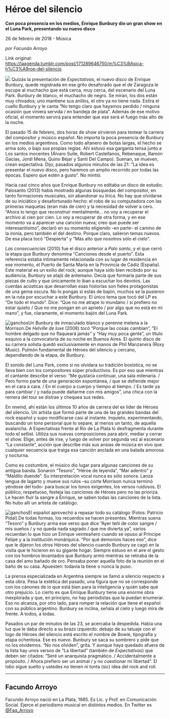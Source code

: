 # Héroe del silencio

**Con poca presencia en los medios, Enrique Bunbury dio un gran show en el Luna Park, presentando su nuevo disco**

26 de febrero de 2018 - Música

_por Facundo Arroyo_

Link original: https://laagenda.tumblr.com/post/171289646750/m%C3%BAsica-h%C3%A9roe-del-silencio

![](https://64.media.tumblr.com/a0099d77d6c6f55bbe88de45ae0f51bd/tumblr_inline_pk0jqlyHG71t6q87u_500.jpg)
Quizás la presentación de *Expectativas*, el nuevo disco de Enrique Bunbury, quede registrada en ese grito desaforado que el de Zaragoza le escupe al muchacho que está cerca, muy cerca, del escenario del Luna Park. Bunbury de blanco, el muchacho de negro. Se miran, los dos están muy chivados; uno mantiene sus anillos, el otro ya no tiene nada. Estira el cuello Bunbury y le canta “No tengo claro que hayamos perdido / ninguna ocasión que viniera servida / en bandeja de plata”. Además de ese motivo oficial, el momento servirá para entender que ese será el fuego más alto de la noche. 

El pasado 15 de febrero, dos horas de show sirvieron para testear la carrera del compositor y músico español. No importa la poca presencia de Bunbury en los medios argentinos. Como todo altanero de botas largas, el hecho se arma solo, o bajo sus propias reglas. Ahí estuvo esa garganta tensa junto a Los santos inocentes (Álvaro Suite, Robert Castellanos, Rebenaque, Ramón Gacías, Jordi Mena, Quino Béjar y Santi Del Campo). Suenan, se mueven, crean expectativa. Dijo, pasados algunos minutos de las 21: “La idea es presentar el nuevo disco, pero haremos un amplio recorrido por todas las épocas. Espero que estén a gusto”. No mintió. 

Hacía casi cinco años que Enrique Bunbury no editaba un disco de estudio. Palosanto (2013) había mostrado algunas búsquedas del compositor, en tanto formaciones musicales, sin abandonar su lírica. No hay que olvidarse de su iniciático y desafortunado hecho: el robo de su computadora con las primeras maquetas (eran más de cien) y la necesidad de volver a cero. “Ahora lo tengo que reconstruir mentalmente… no voy a recuperar el archivo al cien por cien. Lo voy a recuperar de otra forma, y en ese momento va a aparecer una canción nueva; creo que puede ser interesantísimo”, declaró en su momento eligiendo -en parte- el camino de la ironía, pero también el del destino. Porque claro, salieron temas nuevos. De esa placa tocó “Despierta” y “Más alto que nosotros sólo el cielo”. 

*Las consecuencias* (2010) fue el disco anterior a *Palo santo*, y el que cerró la etapa que Bunbury denomina “Canciones desde el puerto”. Esta referencia estaba íntimamente relacionada con su lugar de residencia en ese momento, el Puerto de Santa María en la Provincia de Cádiz (España). Este material es un exilio del rock; aunque haya sido bien recibido por su audiencia, Bunbury se atajó de antemano. Decía que formaría parte de sus piezas de culto y que únicamente lo iban a escuchar los devotos. Las cuerdas acústicas que desarrollan esas historias son fieles protagonistas de una gema oscura. No lo pongas si estás de bajón, muchos se la pusieron en la ruta por escuchar a este Bunbury. El único tema que tocó del LP es “De todo el mundo”. Dice: “Que no me atrape lo mundano / si prefiero no estar quieto / Que no me pongan en un aprieto / por algo que no está en mi mano”, y fue, claramente, el momento bajón del Luna Park. 

![ganchos](https://64.media.tumblr.com/e1b6fa0298618e1e143e33dd251b47bd/tumblr_inline_pk0jqlllnT1t6q87u_500.jpg)Un Bunbury de inmaculado blanco y perenne melena a la Morrison.De *Helville de luxe* (2008) tocó “Porque las cosas cambian”, “El hombre delgado que no flaqueará jamás” y “Hay muy poca gente”, un título esquivo a la convocatoria de su noche en Buenos Aires. El quinto disco de su carrera solista quedó exclusivamente en manos de Phil Manzanera (Roxy Music). Pulmón fundamental de Héroes del silencio y cercano, dependiendo de la etapa, de Bunbury. 

El sonido del Luna Park, como si no olvidara su tradición boxística, no se lleva bien con los compositores súper productivos. Es por eso que mientras el cantante describe el verso: “Me gustaría continuar, una sala milenaria. / Pero formo parte de una generación espontánea, / que se defiende mejor en el cara a cara. / En el cuerpo a cuerpo y tiempo al tiempo. / Es tarde ya para cambiar / y nada puede dañarme con mis amigos”, una chica con la remera del tour se distrae y chequea sus redes. 

En *rewind,* ahí están los últimos 10 años de carrera del ex líder de Héroes del silencio. Un artista que formó parte de una de las grandes bandas del rock español y supo modificarse casi al instante. Inquieto, experimentando, buscando un tono personal que lo separe, al menos un tanto, de aquella avalancha. A Expectativas frente al Río de La Plata lo desfragmenta durante todo el setlist. Utiliza sus nuevas composiciones para abrir, mediar y cerrar el show. Elige, antes de irse, y luego de volver por segunda vez al escenario “La constante”, acción que describe más sus ansias de música en vivo que cualquier secuencia que traiga esa canción anclada en una balada amorosa y nocturna. 

Como es costumbre, el músico dio lugar para algunas canciones de su antigua banda. Sonaron “Tesoro”, “Héroe de leyenda”, “Mar adentro” y “Maldito duende”. Su interpretación vocal nunca es sólo sonora. Lanza lengua de lagarto y mueve sus rulos –su corte Morrison nunca terminó yéndose del todo- para buscar los tonos exigentes, los versos ruidosos. El público, respetuoso, festeja las canciones de Héroes pero no las prioriza. Le hacen fluir la sangre a Enrique, se saben todas las canciones de la lista. No hubo allí un artista de catálogo. 

![ganchos](https://64.media.tumblr.com/a42669770518cc3462a94da24f8d1a71/tumblr_inline_pk0jqmbBoy1t6q87u_500.jpg)El español aprovechó a repasar todo su catálogo (Fotos: Patricio Pidal).De todas formas, los recuerdos se hacen presentes. Mientras suena “Tesoro” y Bunbury arma ese verso que dice “Ayer teñí de color sangre / mis sueños / y no queda nada sagrado / que me divierta ya”, varios recuerdan lo que hizo un Enrique veinteañero cuando se opuso al Príncipe Felipe y a la institución monárquica. “Por qué demonios haces eso”, dice que le dijeron los otros Héroes del silencio cuando Bunbury se cagó en la visita que le hicieron en su gigante hogar. Siempre estuvo en el aire el gesto con los hombros levantados que Bunbury armó mientras se retiraba de la casa del amo bañado de oro. Pensaba poner aquella foto de la reunión en el baño de su casa. Apuesten: todavía la tiene o nunca la puso. 

La prensa especializada en Argentina siempre se llamó a silencio respecto a esta obra. Pesa la estética del pasado, una figura que no se corresponde con los cánones de lo que está bien para la inteligencia y quién sabe qué otro prejuicio. Lo cierto es que Enrique Bunbury tiene una enorme obra inexplorada y que, en principio, no hay periodistas que la puedan enumerar. Eso no alcanza, por otro lado, para romper la relación que tiene el español con su público argentino. Bunbury se inclina, señala al cielo y luego mira de frente. A todos, a todas. 

Pasados un par de minutos de las 23, se acercaba la despedida. Había una luz que le daba directo a su brazo izquierdo: debajo de su tatuaje con el logo de Héroes del silencio está escrito el nombre de Bowie, tipografía y etapa ochentosa. Ese es nuevo. Bunbury se saca su sombrero y pide que no los olvidemos. “No nos olviden”, grita. Y aunque haya quedado afuera de la lista hay unos versos de “La libertad” (también de *Expectativas*) que deben ser citados: “Seré un anarquista pragmático. / Accidentalmente a propósito. / Ahora prefiero ser un animal / y no cuestionar mi libertad”. El lobo sigue suelto y ustedes no tienen ni tonta (sic) idea del rock and roll. 

  




---

Facundo Arroyo
--------------

 Facundo Arroyo nació en La Plata, 1985. Es Lic. y Prof. en Comunicación Social. Ejerce el periodismo musical en distintos medios. En Twitter es [@Faq\_Arroyo](https://twitter.com/Faq_Arroyo) 

